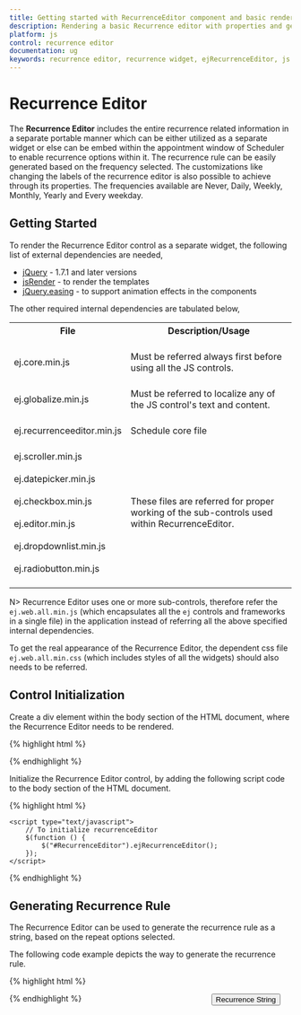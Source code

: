 ```yaml
---
title: Getting started with RecurrenceEditor component and basic render.	 	
description: Rendering a basic Recurrence editor with properties and generate the recurrence rule for Recurrence editor.
platform: js
control: recurrence editor
documentation: ug
keywords: recurrence editor, recurrence widget, ejRecurrenceEditor, js recurrence editor
---
```

# Recurrence Editor

The **Recurrence Editor** includes the entire recurrence related information in a separate portable manner which can be either utilized as a separate widget or else can be embed within the appointment window of Scheduler to enable recurrence options within it. The recurrence rule can be easily generated based on the frequency selected. The customizations like changing the labels of the recurrence editor is also possible to achieve through its properties. The frequencies available are Never, Daily, Weekly, Monthly, Yearly and Every weekday.
 
## Getting Started

To render the Recurrence Editor control as a separate widget, the following list of external dependencies are needed, 

* [jQuery](http://jquery.com) - 1.7.1 and later versions
* [jsRender](https://github.com/borismoore/jsrender) - to render the templates
* [jQuery.easing](http://gsgd.co.uk/sandbox/jquery/easing) - to support animation effects in the components

The other required internal dependencies are tabulated below,


<table>
<tr>
<th>
File<br/><br/></th><th>
Description/Usage<br/><br/></th></tr>
<tr>
<td>
ej.core.min.js<br/><br/></td><td>
Must be referred always first before using all the JS controls.<br/><br/></td></tr>
<tr>
<td>
ej.globalize.min.js<br/><br/></td><td>
Must be referred to localize any of the JS control's text and content.<br/><br/></td></tr>
<tr>
<td>
ej.recurrenceeditor.min.js<br/><br/></td><td>
Schedule core file<br/><br/></td></tr>
<tr>
<td>
ej.scroller.min.js<br/><br/>ej.datepicker.min.js<br/><br/>ej.checkbox.min.js<br/><br/>ej.editor.min.js<br/><br/>ej.dropdownlist.min.js<br/><br/>ej.radiobutton.min.js<br/><br/></td><td>
These files are referred for proper working of the sub-controls used within RecurrenceEditor.<br/><br/></td></tr>
</table>


N> Recurrence Editor uses one or more sub-controls, therefore refer the `ej.web.all.min.js` (which encapsulates all the `ej` controls and frameworks in a single file) in the application instead of referring all the above specified internal dependencies. 

To get the real appearance of the Recurrence Editor, the dependent css file `ej.web.all.min.css` (which includes styles of all the widgets) should also needs to be referred.

## Control Initialization 

Create a div element within the body section of the HTML document, where the Recurrence Editor needs to be rendered.

{% highlight html %}

<body>
	<div id="RecurrenceEditor"></div>
</body>

{% endhighlight %}

Initialize the Recurrence Editor control, by adding the following script code to the body section of the HTML document.

{% highlight html %}

<body>
    <!-- div for RecurrenceEditor creation -->    
    <div id="RecurrenceEditor"></div>
	
    <script type="text/javascript">
        // To initialize recurrenceEditor
        $(function () {
            $("#RecurrenceEditor").ejRecurrenceEditor();
        });
    </script>
</body>

{% endhighlight %}


## Generating Recurrence Rule

The Recurrence Editor can be used to generate the recurrence rule as a string, based on the repeat options selected.

The following code example depicts the way to generate the recurrence rule.

{% highlight html %}

<!--Container for ejRecurrenceEditor widget-->
<div id="RecurrenceEditor"></div>

<button type="donerecur" onclick="closerecurrence()" id="donerecur1" class='recurbutton' style="float:right;margin-right:20px;margin-bottom:10px;">Recurrence String</button>

<script type="text/javascript">
        $(function () {
            $("#RecurrenceEditor").ejRecurrenceEditor({
                selectedRecurrenceType: 0,
                create:"oncreate"
            });
            
        });
        $("#donerecur1").ejButton({ width: '155px', height: '35px', showRoundedCorner: true });
       $("#RecurrenceEditor").after($("#donerecur1"));
         function oncreate() {
             this.element.find("#recurrencetype_wrapper").css("width", "33%");
         }
        function closerecurrence() {
            var obj = $(".e-recurrenceeditor").data("ejRecurrenceEditor")
            obj.getRecurrenceRule();
            alert(obj._recRule);
        }
  </script>

{% endhighlight %}
